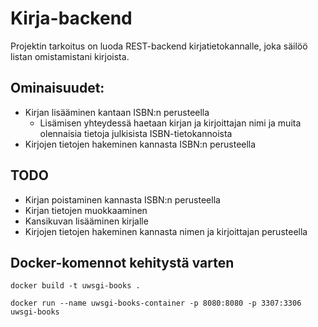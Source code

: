 # Kirja-backend

Projektin tarkoitus on luoda REST-backend kirjatietokannalle, joka säilöö listan omistamistani kirjoista.

## Ominaisuudet:
- Kirjan lisääminen kantaan ISBN:n perusteella
    - Lisämisen yhteydessä haetaan kirjan ja kirjoittajan nimi ja muita olennaisia tietoja julkisista ISBN-tietokannoista
- Kirjojen tietojen hakeminen kannasta ISBN:n perusteella

## TODO
- Kirjan poistaminen kannasta ISBN:n perusteella
- Kirjan tietojen muokkaaminen
- Kansikuvan lisääminen kirjalle
- Kirjojen tietojen hakeminen kannasta nimen ja kirjoittajan perusteella

## Docker-komennot kehitystä varten
`docker build -t uwsgi-books .`

`docker run --name uwsgi-books-container -p 8080:8080 -p 3307:3306 uwsgi-books`                                  
